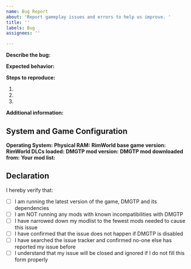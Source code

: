 ```yaml
---
name: Bug Report
about: 'Report gameplay issues and errors to help us improve. '
title: ''
labels: Bug
assignees: ''

---
```


<!-- Please complete the template below in ENGLISH. Reports that do not follow the template will be closed and ignored. -->
<!-- Do NOT type inside comment tags, or your text won't show up -->

**Describe the bug:**  
<!-- What happened? -->

**Expected behavior:**  
<!-- What did you expect to happen? -->

**Steps to reproduce:**  
<!-- What does the mod author need to do to make the bug happen? (so that he can track down the cause) -->
1.
2.
3.

**Additional information:**
<!-- If you have screenshots, you can directly drag them here to upload and attach them here-->
<!-- If you have warning/error messages from the Debug log, copy and paste only the relevant bits -->
<!-- Do NOT paste your whole log -->

## System and Game Configuration
**Operating System:** <!-- e.g. Microsoft Windows 10 (64-bit) -->
**Physical RAM:** <!-- e.g. 16.0 GB-->
**RimWorld base game version:** <!-- e.g. 1.2.2753 -->
**RimWorld DLCs loaded:** <!-- none or Royalty -->
**DMGTP mod version:** <!-- e.g. 1.2.1 -->
**DMGTP mod downloaded from:** <!-- GitHub or Steam -->
**Your mod list:** <!-- List each mod with its version number - e.g. Harmony 2.0.4, MedPod 1.1.4, JecTools 1.1.1.2 -->

## Declaration
<!-- Type x inside the [ ] to tick, like this: [x] -->
I hereby verify that:
- [ ] I am running the latest version of the game, DMGTP and its dependencies
- [ ] I am NOT running any mods with known incompatibilities with DMGTP
- [ ] I have narrowed down my modlist to the fewest mods needed to cause this issue
- [ ] I have confirmed that the issue does not happen if DMGTP is disabled
- [ ] I have searched the issue tracker and confirmed no-one else has reported my issue before
- [ ] I understand that my issue will be closed and ignored if I do not fill this form properly
